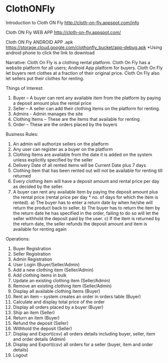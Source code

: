 # ClothONFly

Introduction to Cloth ON Fly
http://cloth-on-fly.appspot.com/info

Cloth ON Fly WEB APP
http://cloth-on-fly.appspot.com/

Cloth ON Fly ANDROID APP .apk
https://storage.cloud.google.com/clothonfly_bucket/app-debug.apk
*Using android phone to click the link to download

Narrative: 
Cloth On Fly is a clothing rental platform.  Cloth On Fly has a website platform for all users; Android App platform for buyers. Cloth On Fly let buyers rent clothes at a fraction of their original price. Cloth On Fly also let sellers put their clothes for renting.

Things of Interest:
1. 	Buyer – A buyer can rent any available item from the platform by paying a deposit amount plus the rental price 
2. 	Seller – A seller can add their clothing items on the platform for renting.
3. 	Admins - Admin manages the site 
4. 	Clothing Items – These are the items that available for renting 
5.	Order – These are the orders placed by the buyers 

Business Rules:
1.	An admin will authorize sellers on the platform
2.	Any user can register as a buyer on the platform
3.	Clothing Items are available from the date it is added on the system unless explicitly specified by the seller
4.	Delivery Date of all rented items will be Current Date plus 7 days
5.	Clothing item that has been rented out will not be available for renting till returned
6.	Every clothing item will have a deposit amount and rental price per day as decided by the seller.
7.	A buyer can rent any available item by paying the deposit amount plus the rental price (rental price per day * no. of days for which the item is rented). 
a)	The buyer has to enter a return date by when he/she will return the product back to seller. 
b)	The buyer has to return the item by the return date he has specified in the order, failing to do so will let the seller withhold the deposit paid by the user.
c)	If the item is returned by the return date, the seller refunds the deposit amount and item is available for renting again

Operations:
1.	Buyer Registration
2.	Seller Registration
3.	Admin Registration
4.	User Login (Buyer/Seller/Admin)
5.	Add a new clothing item (Seller/Admin)
6.	Add clothing items in bulk
7.	Update an existing clothing item (Seller/Admin)
8.	Remove an existing clothing item (Seller/Admin)
9.	Display all available clothing items (Buyer)
10.	Rent an item – system creates an order in orders table (Buyer)
11.	Calculate and display total price of the order
12.	Display all orders placed by a buyer (Buyer)
13.	Ship an item (Seller)
14.	Return an item (Buyer)
15.	Refund the deposit (Seller)
16.	Withhold the deposit (Seller)
17.	Display and Export(csv) all orders details including buyer, seller, item and order details (Admin)
18.	Display and Export(csv) all orders for a seller (buyer, item and order details)
19.	Logout


